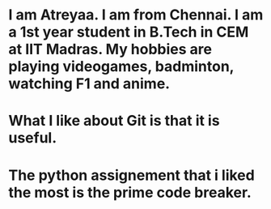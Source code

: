 # I am Atreyaa. I am from Chennai. I am a 1st year student in B.Tech in CEM at IIT Madras. My hobbies are playing videogames, badminton, watching F1 and anime. 
# What I like about Git is that it is useful.
# The python assignement that i liked the most is the prime code breaker.
